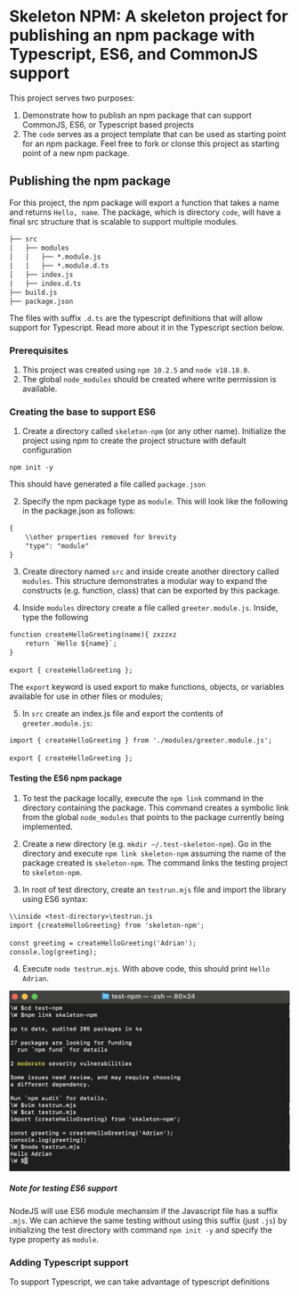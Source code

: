 # Skeleton NPM: A skeleton project for publishing an npm package with Typescript, ES6, and CommonJS support

This project serves two purposes:

1. Demonstrate how to publish an npm package that can support CommonJS, ES6, or Typescript based projects
2. The `code` serves as a project template that can be used as starting point for an npm package. Feel free to fork or clonse this project as starting point of a new npm package.

## Publishing the npm package

For this project, the npm package will export a function that takes a name and returns `Hello, name`. The package, which is directory `code`, will have a final src structure that is scalable to support multiple modules.

```
├── src
│   ├── modules
│   │   ├── *.module.js
|   |   ├── *.module.d.ts
│   ├── index.js
|   ├── index.d.ts
├── build.js
├── package.json
```

The files with suffix `.d.ts` are the typescript definitions that will allow support for Typescript. Read more about it in the Typescript section below.

### Prerequisites

1. This project was created using `npm 10.2.5` and `node v18.18.0`.
2. The global `node_modules` should be created where write permission is available.

### Creating the base to support ES6

1. Create a directory called `skeleton-npm` (or any other name). Initialize the project using npm to create the project structure with default configuration

```
npm init -y
```

This should have generated a file called `package.json`

2. Specify the npm package type as `module`. This will look like the following in the package.json as follows:

```
{
    \\other properties removed for brevity
    "type": "module"
}
```

3. Create directory named `src` and inside create another directory called `modules`. This structure demonstrates a modular way to expand the constructs (e.g. function, class) that can be exported by this package.

4. Inside `modules` directory create a file called `greeter.module.js`. Inside, type the following

```
function createHelloGreeting(name){ zxzzxz
    return `Hello ${name}`;
}

export { createHelloGreeting };
```

The `export` keyword is used export to make functions, objects, or variables available for use in other files or modules;

5. In `src` create an index.js file and export the contents of `greeter.module.js`:

```
import { createHelloGreeting } from './modules/greeter.module.js';

export { createHelloGreeting };
```

#### Testing the ES6 npm package

1. To test the package locally, execute the `npm link` command in the directory containing the package. This command creates a symbolic link from the global `node_modules` that points to the package currently being implemented.

2. Create a new directory (e.g. `mkdir ~/.test-skeleton-npm`). Go in the directory and execute `npm link skeleton-npm` assuming the name of the package created is `skeleton-npm`. The command links the testing project to `skeleton-npm`.

3. In root of test directory, create an `testrun.mjs` file and import the library using ES6 syntax:

```
\\inside <test-directory>\testrun.js
import {createHelloGreeting} from 'skeleton-npm';

const greeting = createHelloGreeting('Adrian');
console.log(greeting); 
```

4. Execute `node testrun.mjs`. With above code, this should print `Hello Adrian`. 

![Testing the ES6 npm package](demo_materials/Testing_ES6_Support.png)

##### Note for testing ES6 support

NodeJS will use ES6 module mechansim if the Javascript file has a suffix `.mjs`. We can achieve the same testing without using this suffix (just `.js`) by initializing the test directory with command `npm init -y` and specify the type property as `module`. 

### Adding Typescript support

To support Typescript, we can take advantage of typescript definitions